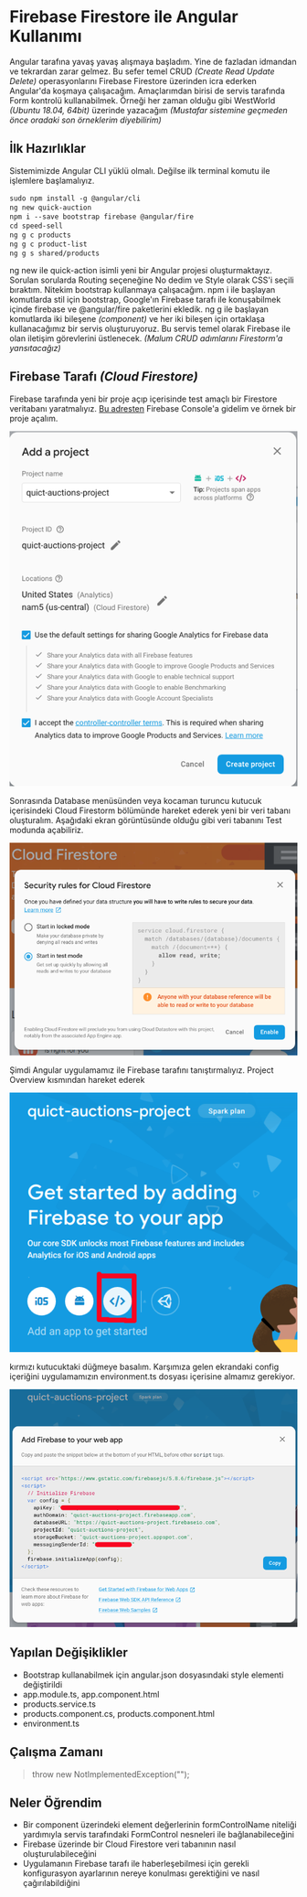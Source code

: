 # Firebase Firestore ile Angular Kullanımı

Angular tarafına yavaş yavaş alışmaya başladım. Yine de fazladan idmandan ve tekrardan zarar gelmez. Bu sefer temel CRUD _(Create Read Update Delete)_ operasyonlarını Firebase Firestore üzerinden icra ederken Angular'da koşmaya çalışacağım. Amaçlarımdan birisi de servis tarafında Form kontrolü kullanabilmek. Örneği her zaman olduğu gibi WestWorld _(Ubuntu 18.04, 64bit)_ üzerinde yazacağım _(Mustafar sistemine geçmeden önce oradaki son örneklerim diyebilirim)_

## İlk Hazırlıklar

Sistemimizde Angular CLI yüklü olmalı. Değilse ilk terminal komutu ile işlemlere başlamalıyız.

```
sudo npm install -g @angular/cli
ng new quick-auction
npm i --save bootstrap firebase @angular/fire
cd speed-sell
ng g c products
ng g c product-list
ng g s shared/products
```

ng new ile quick-action isimli yeni bir Angular projesi oluşturmaktayız. Sorulan sorularda Routing seçeneğine No dedim ve Style olarak CSS'i seçili bıraktım. Nitekim bootstrap kullanmaya çalışacağım. npm i ile başlayan komutlarda stil için bootstrap, Google'ın Firebase tarafı ile konuşabilmek içinde firebase ve @angular/fire paketlerini ekledik. ng g ile başlayan komutlarda iki bileşene _(component)_ ve her iki bileşen için ortaklaşa kullanacağımız bir servis oluşturuyoruz. Bu servis temel olarak Firebase ile olan iletişim görevlerini üstlenecek. _(Malum CRUD adımlarını Firestorm'a yansıtacağız)_

## Firebase Tarafı _(Cloud Firestore)_

Firebase tarafında yeni bir proje açıp içerisinde test amaçlı bir Firestore veritabanı yaratmalıyız. [Bu adresten](https://console.firebase.google.com/) Firebase Console'a gidelim ve örnek bir proje açalım.

![assets/credit_1.png](assets/credit_1.png)

Sonrasında Database menüsünden veya kocaman turuncu kutucuk içerisindeki Cloud Firestorm bölümünde hareket ederek yeni bir veri tabanı oluşturalım. Aşağıdaki ekran görüntüsünde olduğu gibi veri tabanını Test modunda açabiliriz.

![assets/credit_2.png](assets/credit_2.png)

Şimdi Angular uygulamamız ile Firebase tarafını tanıştırmalıyız. Project Overview kısmından hareket ederek 

![assets/credit_3.png](assets/credit_3.png)

kırmızı kutucuktaki düğmeye basalım. Karşımıza gelen ekrandaki config içeriğini uygulamamızın environment.ts dosyası içerisine almamız gerekiyor.

![assets/credit_4.png](assets/credit_4.png)


## Yapılan Değişiklikler

- Bootstrap kullanabilmek için angular.json dosyasındaki style elementi değiştirildi
- app.module.ts, app.component.html
- products.service.ts
- products.component.cs, products.component.html
- environment.ts

## Çalışma Zamanı

>throw new NotImplementedException("");

## Neler Öğrendim

- Bir component üzerindeki element değerlerinin formControlName niteliği yardımıyla servis tarafındaki FormControl nesneleri ile bağlanabileceğini
- Firebase üzerinde bir Cloud Firestore veri tabanının nasıl oluşturulabileceğini
- Uygulamanın Firebase tarafı ile haberleşebilmesi için gerekli konfigurasyon ayarlarının nereye konulması gerektiğini ve nasıl çağırılabildiğini

